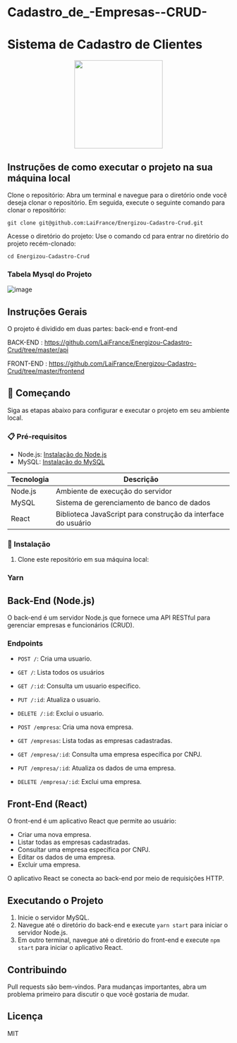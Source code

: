 # Cadastro_de_-Empresas--CRUD-

# Sistema de Cadastro de Clientes

<div align="center">
  <img src="https://github.com/LaiFrance/Cadastro-de-Clientes/assets/91226847/acb28c13-f9a3-4fbe-b07f-61aa04519744" width="200" height="200">
</div>

## Instruções de como executar o projeto na sua máquina local 
Clone o repositório:
Abra um terminal e navegue para o diretório onde você deseja clonar o repositório. Em seguida, execute o seguinte comando para clonar o repositório:

```
git clone git@github.com:LaiFrance/Energizou-Cadastro-Crud.git
```

Acesse o diretório do projeto:
Use o comando cd para entrar no diretório do projeto recém-clonado:
 ```
cd Energizou-Cadastro-Crud
```

### Tabela Mysql do Projeto 

![image](https://github.com/LaiFrance/Energizou-Cadastro-Crud/assets/91226847/66c0b458-4530-4f1a-85a9-974920f40e3f)


 ## Instruções Gerais

O projeto é dividido em duas partes: back-end e front-end

BACK-END : https://github.com/LaiFrance/Energizou-Cadastro-Crud/tree/master/api

FRONT-END : https://github.com/LaiFrance/Energizou-Cadastro-Crud/tree/master/frontend

## 🚀 Começando

Siga as etapas abaixo para configurar e executar o projeto em seu ambiente local.

### 📋 Pré-requisitos

- Node.js: [Instalação do Node.js](https://nodejs.org/)
- MySQL: [Instalação do MySQL](https://dev.mysql.com/doc/mysql-installation-excerpt/en/)

| Tecnologia | Descrição |
| --- | --- |
| Node.js | Ambiente de execução do servidor |
| MySQL | Sistema de gerenciamento de banco de dados |
| React | Biblioteca JavaScript para construção da interface do usuário |


### 🔧 Instalação

1. Clone este repositório em sua máquina local:

### Yarn



## Back-End (Node.js)

O back-end é um servidor Node.js que fornece uma API RESTful para gerenciar empresas e funcionários (CRUD).

### Endpoints
- `POST /`: Cria uma usuario.
- `GET /`: Lista todos os usuários
- `GET /:id`: Consulta um usuario especifico.
- `PUT /:id`: Atualiza o usuario.
- `DELETE /:id`: Exclui o usuario.

- `POST /empresa`: Cria uma nova empresa.
- `GET /empresas`: Lista todas as empresas cadastradas.
- `GET /empresa/:id`: Consulta uma empresa específica por CNPJ.
- `PUT /empresa/:id`: Atualiza os dados de uma empresa.
- `DELETE /empresa/:id`: Exclui uma empresa.

## Front-End (React)

O front-end é um aplicativo React que permite ao usuário:

- Criar uma nova empresa.
- Listar todas as empresas cadastradas.
- Consultar uma empresa específica por CNPJ.
- Editar os dados de uma empresa.
- Excluir uma empresa.

O aplicativo React se conecta ao back-end por meio de requisições HTTP.

## Executando o Projeto

1. Inicie o servidor MySQL.
2. Navegue até o diretório do back-end e execute `yarn start` para iniciar o servidor Node.js.
3. Em outro terminal, navegue até o diretório do front-end e execute `npm start` para iniciar o aplicativo React.

## Contribuindo

Pull requests são bem-vindos. Para mudanças importantes, abra um problema primeiro para discutir o que você gostaria de mudar.

## Licença

MIT


